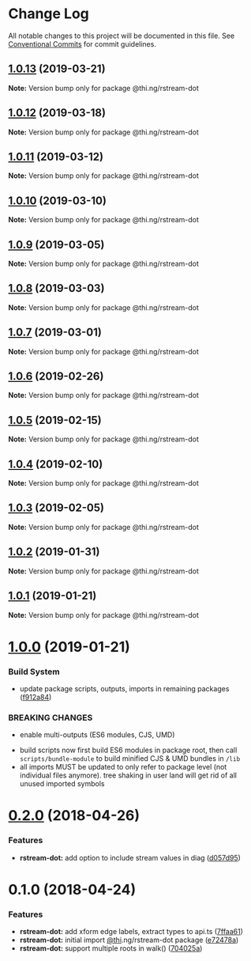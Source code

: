 # Change Log

All notable changes to this project will be documented in this file.
See [Conventional Commits](https://conventionalcommits.org) for commit guidelines.

## [1.0.13](https://github.com/thi-ng/umbrella/compare/@thi.ng/rstream-dot@1.0.12...@thi.ng/rstream-dot@1.0.13) (2019-03-21)

**Note:** Version bump only for package @thi.ng/rstream-dot





## [1.0.12](https://github.com/thi-ng/umbrella/compare/@thi.ng/rstream-dot@1.0.11...@thi.ng/rstream-dot@1.0.12) (2019-03-18)

**Note:** Version bump only for package @thi.ng/rstream-dot





## [1.0.11](https://github.com/thi-ng/umbrella/compare/@thi.ng/rstream-dot@1.0.10...@thi.ng/rstream-dot@1.0.11) (2019-03-12)

**Note:** Version bump only for package @thi.ng/rstream-dot





## [1.0.10](https://github.com/thi-ng/umbrella/compare/@thi.ng/rstream-dot@1.0.9...@thi.ng/rstream-dot@1.0.10) (2019-03-10)

**Note:** Version bump only for package @thi.ng/rstream-dot





## [1.0.9](https://github.com/thi-ng/umbrella/compare/@thi.ng/rstream-dot@1.0.8...@thi.ng/rstream-dot@1.0.9) (2019-03-05)

**Note:** Version bump only for package @thi.ng/rstream-dot





## [1.0.8](https://github.com/thi-ng/umbrella/compare/@thi.ng/rstream-dot@1.0.7...@thi.ng/rstream-dot@1.0.8) (2019-03-03)

**Note:** Version bump only for package @thi.ng/rstream-dot





## [1.0.7](https://github.com/thi-ng/umbrella/compare/@thi.ng/rstream-dot@1.0.6...@thi.ng/rstream-dot@1.0.7) (2019-03-01)

**Note:** Version bump only for package @thi.ng/rstream-dot





## [1.0.6](https://github.com/thi-ng/umbrella/compare/@thi.ng/rstream-dot@1.0.5...@thi.ng/rstream-dot@1.0.6) (2019-02-26)

**Note:** Version bump only for package @thi.ng/rstream-dot





## [1.0.5](https://github.com/thi-ng/umbrella/compare/@thi.ng/rstream-dot@1.0.4...@thi.ng/rstream-dot@1.0.5) (2019-02-15)

**Note:** Version bump only for package @thi.ng/rstream-dot





## [1.0.4](https://github.com/thi-ng/umbrella/compare/@thi.ng/rstream-dot@1.0.3...@thi.ng/rstream-dot@1.0.4) (2019-02-10)

**Note:** Version bump only for package @thi.ng/rstream-dot





## [1.0.3](https://github.com/thi-ng/umbrella/compare/@thi.ng/rstream-dot@1.0.2...@thi.ng/rstream-dot@1.0.3) (2019-02-05)

**Note:** Version bump only for package @thi.ng/rstream-dot





## [1.0.2](https://github.com/thi-ng/umbrella/compare/@thi.ng/rstream-dot@1.0.1...@thi.ng/rstream-dot@1.0.2) (2019-01-31)

**Note:** Version bump only for package @thi.ng/rstream-dot





## [1.0.1](https://github.com/thi-ng/umbrella/compare/@thi.ng/rstream-dot@1.0.0...@thi.ng/rstream-dot@1.0.1) (2019-01-21)

**Note:** Version bump only for package @thi.ng/rstream-dot





# [1.0.0](https://github.com/thi-ng/umbrella/compare/@thi.ng/rstream-dot@0.2.64...@thi.ng/rstream-dot@1.0.0) (2019-01-21)


### Build System

* update package scripts, outputs, imports in remaining packages ([f912a84](https://github.com/thi-ng/umbrella/commit/f912a84))


### BREAKING CHANGES

* enable multi-outputs (ES6 modules, CJS, UMD)

- build scripts now first build ES6 modules in package root, then call
  `scripts/bundle-module` to build minified CJS & UMD bundles in `/lib`
- all imports MUST be updated to only refer to package level
  (not individual files anymore). tree shaking in user land will get rid of
  all unused imported symbols


<a name="0.2.0"></a>
# [0.2.0](https://github.com/thi-ng/umbrella/compare/@thi.ng/rstream-dot@0.1.2...@thi.ng/rstream-dot@0.2.0) (2018-04-26)


### Features

* **rstream-dot:** add option to include stream values in diag ([d057d95](https://github.com/thi-ng/umbrella/commit/d057d95))


<a name="0.1.0"></a>
# 0.1.0 (2018-04-24)


### Features

* **rstream-dot:** add xform edge labels, extract types to api.ts ([7ffaa61](https://github.com/thi-ng/umbrella/commit/7ffaa61))
* **rstream-dot:** initial import [@thi](https://github.com/thi).ng/rstream-dot package ([e72478a](https://github.com/thi-ng/umbrella/commit/e72478a))
* **rstream-dot:** support multiple roots in walk() ([704025a](https://github.com/thi-ng/umbrella/commit/704025a))
